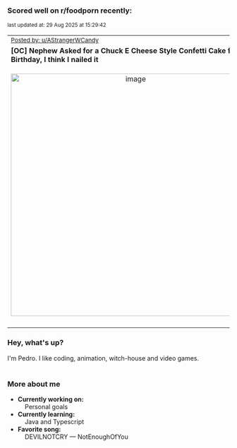 ### Scored well on r/foodporn recently:

<p align="left"><sub>last updated at: 29 Aug 2025 at 15:29:42</sub></p>

|   |
| --- |
| <sub>[Posted by: u/AStrangerWCandy][source]</sub> |
| **[OC] Nephew Asked for a Chuck E Cheese Style Confetti Cake for his Birthday, I think I nailed it** | 
|<p align="center"> <img alt="image" src="https://i.redd.it/hlafje15a0lf1.jpeg" width="550" /> </p>|
|   |

### Hey, what's up?

I'm Pedro. I like coding, animation, witch-house and video games.<br><br>

### More about me
- **Currently working on:**  
&nbsp;&nbsp;&nbsp;&nbsp;Personal goals
- **Currently learning:**  
&nbsp;&nbsp;&nbsp;&nbsp;Java and Typescript
- **Favorite song:**  
&nbsp;&nbsp;&nbsp;&nbsp;DEVILNOTCRY — NotEnoughOfYou<br><br>

  



  
  
  
[linkedin]: https://linkedin.com/in/pedro-h-r-gomes-8a487b14a/
[gmail]: mailto:pilique11@gmail.com
[source]: https://reddit.com/r/FoodPorn/comments/1mz2hof/oc_nephew_asked_for_a_chuck_e_cheese_style/
[redditAPI]: https://www.reddit.com/dev/api/